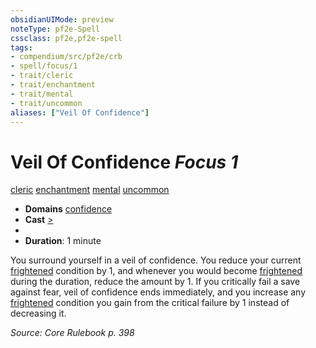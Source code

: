 ```yaml
---
obsidianUIMode: preview
noteType: pf2e-Spell
cssclass: pf2e,pf2e-spell
tags:
- compendium/src/pf2e/crb
- spell/focus/1
- trait/cleric
- trait/enchantment
- trait/mental
- trait/uncommon
aliases: ["Veil Of Confidence"]
---
```

# Veil Of Confidence *Focus 1*   
[cleric](rules/traits/cleric.md "Cleric Class Trait")  [enchantment](rules/traits/enchantment.md "Enchantment School Trait")  [mental](rules/traits/mental.md "Mental Effect Trait")  [uncommon](rules/traits/uncommon.md "Uncommon Rarity Trait")  

- **Domains** [confidence](compendium/setting/domains.md#Confidence)
- **Cast** [>](rules/core-rulebook/chapter-9-playing-the-game.md#Actions "Single Action") 
- 
- **Duration**: 1 minute

You surround yourself in a veil of confidence. You reduce your current [frightened](rules/conditions.md#Frightened) condition by 1, and whenever you would become [frightened](rules/conditions.md#Frightened) during the duration, reduce the amount by 1. If you critically fail a save against fear, veil of confidence ends immediately, and you increase any [frightened](rules/conditions.md#Frightened) condition you gain from the critical failure by 1 instead of decreasing it.

*Source: Core Rulebook p. 398*